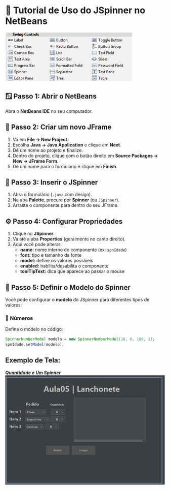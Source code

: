 # 🔢 Tutorial de Uso do JSpinner no NetBeans

![Painel](https://github.com/SidneiAJr/Documentacao/blob/main/prints/Captura%20de%20tela%202025-10-28%20193012.png)

## 🪟 Passo 1: Abrir o NetBeans
Abra o **NetBeans IDE** no seu computador.

## 🧱 Passo 2: Criar um novo JFrame
1. Vá em **File → New Project**.  
2. Escolha **Java → Java Application** e clique em **Next**.  
3. Dê um nome ao projeto e finalize.  
4. Dentro do projeto, clique com o botão direito em **Source Packages → New → JFrame Form**.  
5. Dê um nome para o formulário e clique em **Finish**.

## 🔘 Passo 3: Inserir o JSpinner
1. Abra o formulário (`.java` com design).  
2. Na aba **Palette**, procure por **Spinner** (ou `JSpinner`).  
3. Arraste o componente para dentro do seu JFrame.

## ⚙️ Passo 4: Configurar Propriedades
1. Clique no **JSpinner**.  
2. Vá até a aba **Properties** (geralmente no canto direito).  
3. Aqui você pode alterar:
   - **name:** nome interno do componente (ex: `spnIdade`)  
   - **font:** tipo e tamanho da fonte  
   - **model:** define os valores possíveis  
   - **enabled:** habilita/desabilita o componente  
   - **toolTipText:** dica que aparece ao passar o mouse  

## 🔧 Passo 5: Definir o Modelo do Spinner
Você pode configurar o **modelo** do JSpinner para diferentes tipos de valores:

### 🔹 Números
Defina o modelo no código:
```java
SpinnerNumberModel modelo = new SpinnerNumberModel(18, 0, 100, 1);
spnIdade.setModel(modelo);
```

## Exemplo de Tela:

***Quantidade e Um Spinner***
![Tela](https://github.com/SidneiAJr/Documentacao/blob/main/prints/Captura%20de%20tela%202025-10-23%20164839.png)
